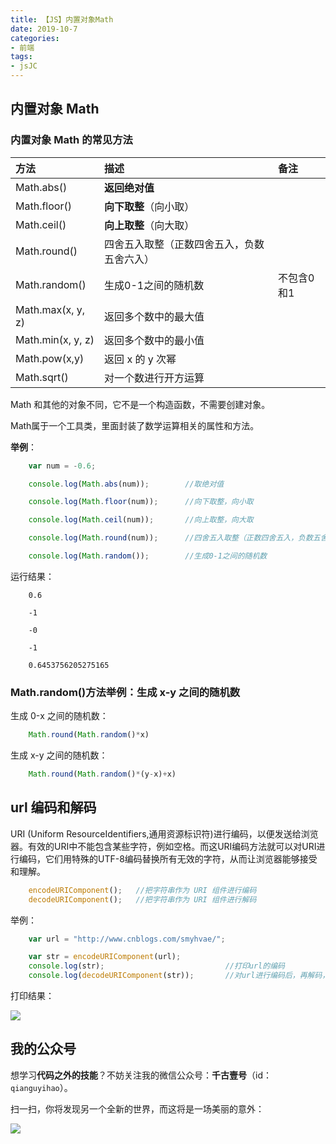```yaml
---
title: 【JS】内置对象Math
date: 2019-10-7
categories: 
- 前端
tags: 
- jsJC
---
```

## 内置对象 Math

### 内置对象 Math 的常见方法

| 方法 | 描述 | 备注 |
|:-------------|:-------------|:-------------|
| Math.abs() |  **返回绝对值** |  |
| Math.floor() | **向下取整**（向小取） |  |
| Math.ceil() | **向上取整**（向大取） |  |
| Math.round() | 四舍五入取整（正数四舍五入，负数五舍六入） |  |
| Math.random() | 生成0-1之间的随机数 | 不包含0和1 |
| Math.max(x, y, z)  | 返回多个数中的最大值 |  |
| Math.min(x, y, z)  | 返回多个数中的最小值 |  |
| Math.pow(x,y) | 返回 x 的 y 次幂 |  |
| Math.sqrt() | 对一个数进行开方运算 |  |

Math 和其他的对象不同，它不是一个构造函数，不需要创建对象。

Math属于一个工具类，里面封装了数学运算相关的属性和方法。

**举例**：

```javascript
    var num = -0.6;

    console.log(Math.abs(num));        //取绝对值

    console.log(Math.floor(num));      //向下取整，向小取

    console.log(Math.ceil(num));       //向上取整，向大取

    console.log(Math.round(num));      //四舍五入取整（正数四舍五入，负数五舍六入）

    console.log(Math.random());        //生成0-1之间的随机数
```

运行结果：

```
    0.6

    -1

    -0

    -1

    0.6453756205275165
```

### Math.random()方法举例：生成 x-y 之间的随机数

生成 0-x 之间的随机数：

```javascript
    Math.round(Math.random()*x)
```

生成 x-y 之间的随机数：

```javascript
    Math.round(Math.random()*(y-x)+x)
```

## url 编码和解码

URI (Uniform ResourceIdentifiers,通用资源标识符)进行编码，以便发送给浏览器。有效的URI中不能包含某些字符，例如空格。而这URI编码方法就可以对URI进行编码，它们用特殊的UTF-8编码替换所有无效的字符，从而让浏览器能够接受和理解。

```javascript
    encodeURIComponent();   //把字符串作为 URI 组件进行编码
    decodeURIComponent();   //把字符串作为 URI 组件进行解码

```

举例：

```javascript
    var url = "http://www.cnblogs.com/smyhvae/";

    var str = encodeURIComponent(url);
    console.log(str);                           //打印url的编码
    console.log(decodeURIComponent(str));       //对url进行编码后，再解码，还原为url
```

打印结果：

![](http://img.smyhvae.com/20180202_1432.png)


## 我的公众号

想学习**代码之外的技能**？不妨关注我的微信公众号：**千古壹号**（id：`qianguyihao`）。

扫一扫，你将发现另一个全新的世界，而这将是一场美丽的意外：

![](http://img.smyhvae.com/20190101.png)



